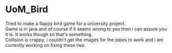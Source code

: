# UoM_Bird
Tried to make a flappy bird game for a university project.<br>Game is in java and of course if it seems wrong to you then i can assure you it is. It works though so that's something.<br>Collision is crappy, i couldn't get the images for the pipes to work and i am currently working on fixing these two.
